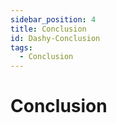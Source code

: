 ```yaml
---
sidebar_position: 4
title: Conclusion
id: Dashy-Conclusion
tags:
  - Conclusion
---
```

# Conclusion


